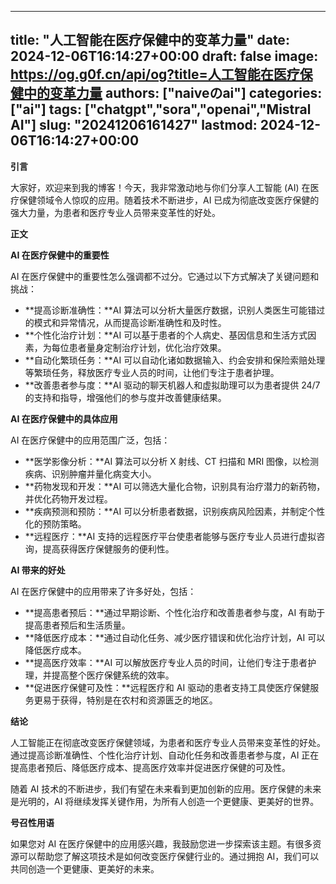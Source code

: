 
---
title: "人工智能在医疗保健中的变革力量"
date: 2024-12-06T16:14:27+00:00
draft: false
image: https://og.g0f.cn/api/og?title=人工智能在医疗保健中的变革力量
authors: ["naiveのai"]
categories: ["ai"]
tags: ["chatgpt","sora","openai","Mistral AI"]
slug: "20241206161427"
lastmod: 2024-12-06T16:14:27+00:00
---
**引言**

大家好，欢迎来到我的博客！今天，我非常激动地与你们分享人工智能 (AI) 在医疗保健领域令人惊叹的应用。随着技术不断进步，AI 已成为彻底改变医疗保健的强大力量，为患者和医疗专业人员带来变革性的好处。

**正文**

**AI 在医疗保健中的重要性**

AI 在医疗保健中的重要性怎么强调都不过分。它通过以下方式解决了关键问题和挑战：

* **提高诊断准确性：**AI 算法可以分析大量医疗数据，识别人类医生可能错过的模式和异常情况，从而提高诊断准确性和及时性。
* **个性化治疗计划：**AI 可以基于患者的个人病史、基因信息和生活方式因素，为每位患者量身定制治疗计划，优化治疗效果。
* **自动化繁琐任务：**AI 可以自动化诸如数据输入、约会安排和保险索赔处理等繁琐任务，释放医疗专业人员的时间，让他们专注于患者护理。
* **改善患者参与度：**AI 驱动的聊天机器人和虚拟助理可以为患者提供 24/7 的支持和指导，增强他们的参与度并改善健康结果。

**AI 在医疗保健中的具体应用**

AI 在医疗保健中的应用范围广泛，包括：

* **医学影像分析：**AI 算法可以分析 X 射线、CT 扫描和 MRI 图像，以检测疾病、识别肿瘤并量化病变大小。
* **药物发现和开发：**AI 可以筛选大量化合物，识别具有治疗潜力的新药物，并优化药物开发过程。
* **疾病预测和预防：**AI 可以分析患者数据，识别疾病风险因素，并制定个性化的预防策略。
* **远程医疗：**AI 支持的远程医疗平台使患者能够与医疗专业人员进行虚拟咨询，提高获得医疗保健服务的便利性。

**AI 带来的好处**

AI 在医疗保健中的应用带来了许多好处，包括：

* **提高患者预后：**通过早期诊断、个性化治疗和改善患者参与度，AI 有助于提高患者预后和生活质量。
* **降低医疗成本：**通过自动化任务、减少医疗错误和优化治疗计划，AI 可以降低医疗成本。
* **提高医疗效率：**AI 可以解放医疗专业人员的时间，让他们专注于患者护理，并提高整个医疗保健系统的效率。
* **促进医疗保健可及性：**远程医疗和 AI 驱动的患者支持工具使医疗保健服务更易于获得，特别是在农村和资源匮乏的地区。

**结论**

人工智能正在彻底改变医疗保健领域，为患者和医疗专业人员带来变革性的好处。通过提高诊断准确性、个性化治疗计划、自动化任务和改善患者参与度，AI 正在提高患者预后、降低医疗成本、提高医疗效率并促进医疗保健的可及性。

随着 AI 技术的不断进步，我们有望在未来看到更加创新的应用。医疗保健的未来是光明的，AI 将继续发挥关键作用，为所有人创造一个更健康、更美好的世界。

**号召性用语**

如果您对 AI 在医疗保健中的应用感兴趣，我鼓励您进一步探索该主题。有很多资源可以帮助您了解这项技术是如何改变医疗保健行业的。通过拥抱 AI，我们可以共同创造一个更健康、更美好的未来。